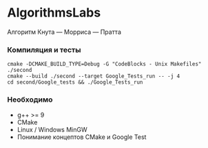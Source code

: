# AlgorithmsLabs
Алгоритм Кнута — Морриса — Пратта
### Компиляция и тесты
```shell
cmake -DCMAKE_BUILD_TYPE=Debug -G "CodeBlocks - Unix Makefiles" ./second
cmake --build ./second --target Google_Tests_run -- -j 4
cd second/Google_tests && ./Google_Tests_run
 ```
 
 ### Необходимо
 * g++ >= 9
 * CMake
 * Linux / Windows MinGW
 * Понимание концептов CMake и Google Test
